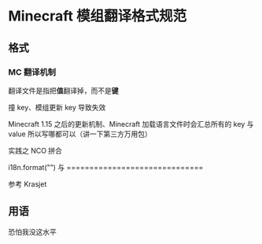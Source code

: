 # Minecraft 模组翻译格式规范

## 格式

### MC 翻译机制

翻译文件是指把**值**翻译掉，而不是**键**

撞 key、模组更新 key 导致失效

Minecraft 1.15 之后的更新机制、Minecraft 加载语言文件时会汇总所有的 key 与 value 所以写哪都可以（讲一下第三方万用包）

实践之 NCO 拼合

i18n.format("") 与 ==============================

参考 Krasjet

## 用语

恐怕我没这水平